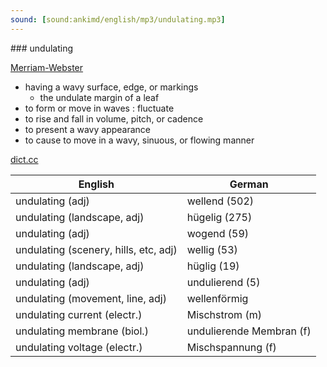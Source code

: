 ```yaml
---
sound: [sound:ankimd/english/mp3/undulating.mp3]
---
```


\### undulating

[Merriam-Webster](https://www.merriam-webster.com/dictionary/undulating)

- having a wavy surface, edge, or markings
    - the undulate margin of a leaf
- to form or move in waves : fluctuate
- to rise and fall in volume, pitch, or cadence
- to present a wavy appearance
- to cause to move in a wavy, sinuous, or flowing manner

[dict.cc](https://www.dict.cc/undulating)

| English        | German       |
| -------------- | ------------ |
| undulating (adj) | wellend (502) |
| undulating (landscape, adj) | hügelig (275) |
| undulating (adj) | wogend (59) |
| undulating (scenery, hills, etc, adj) | wellig (53) |
| undulating (landscape, adj) | hüglig (19) |
| undulating (adj) | undulierend (5) |
| undulating (movement, line, adj) | wellenförmig |
| undulating current (electr.) | Mischstrom (m) |
| undulating membrane (biol.) | undulierende Membran (f) |
| undulating voltage (electr.) | Mischspannung (f) |
